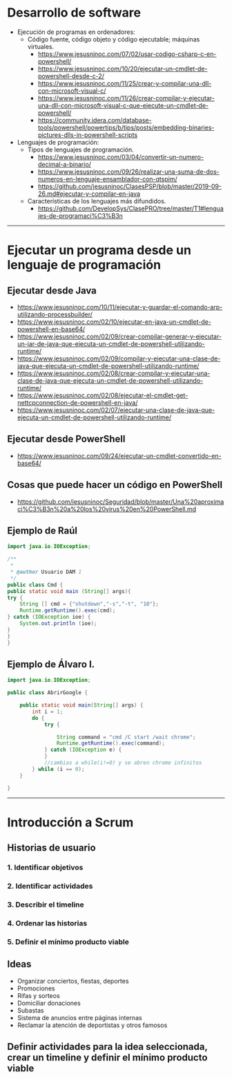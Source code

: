 # Desarrollo de software
- Ejecución de programas en ordenadores:
  - Código fuente, código objeto y código ejecutable; máquinas virtuales.
    * https://www.jesusninoc.com/07/02/usar-codigo-csharp-c-en-powershell/
    * https://www.jesusninoc.com/10/20/ejecutar-un-cmdlet-de-powershell-desde-c-2/
    * https://www.jesusninoc.com/11/25/crear-y-compilar-una-dll-con-microsoft-visual-c/
    * https://www.jesusninoc.com/11/26/crear-compilar-y-ejecutar-una-dll-con-microsoft-visual-c-que-ejecute-un-cmdlet-de-powershell/
    * https://community.idera.com/database-tools/powershell/powertips/b/tips/posts/embedding-binaries-pictures-dlls-in-powershell-scripts
- Lenguajes de programación:
  - Tipos de lenguajes de programación.
    * https://www.jesusninoc.com/03/04/convertir-un-numero-decimal-a-binario/
    * https://www.jesusninoc.com/09/26/realizar-una-suma-de-dos-numeros-en-lenguaje-ensamblador-con-qtspim/
    * https://github.com/jesusninoc/ClasesPSP/blob/master/2019-09-26.md#ejecutar-y-compilar-en-java
  - Características de los lenguajes más difundidos.
    * https://github.com/DevelopSys/ClasePRO/tree/master/T1#lenguajes-de-programaci%C3%B3n

-------------------

# Ejecutar un programa desde un lenguaje de programación
## Ejecutar desde Java
* https://www.jesusninoc.com/10/11/ejecutar-y-guardar-el-comando-arp-utilizando-processbuilder/
* https://www.jesusninoc.com/02/10/ejecutar-en-java-un-cmdlet-de-powershell-en-base64/
* https://www.jesusninoc.com/02/09/crear-compilar-generar-y-ejecutar-un-jar-de-java-que-ejecuta-un-cmdlet-de-powershell-utilizando-runtime/
* https://www.jesusninoc.com/02/09/compilar-y-ejecutar-una-clase-de-java-que-ejecuta-un-cmdlet-de-powershell-utilizando-runtime/
* https://www.jesusninoc.com/02/08/crear-compilar-y-ejecutar-una-clase-de-java-que-ejecuta-un-cmdlet-de-powershell-utilizando-runtime/
* https://www.jesusninoc.com/02/08/ejecutar-el-cmdlet-get-nettcpconnection-de-powershell-en-java/
* https://www.jesusninoc.com/02/07/ejecutar-una-clase-de-java-que-ejecuta-un-cmdlet-de-powershell-utilizando-runtime/

## Ejecutar desde PowerShell
* https://www.jesusninoc.com/09/24/ejecutar-un-cmdlet-convertido-en-base64/

## Cosas que puede hacer un código en PowerShell
* https://github.com/jesusninoc/Seguridad/blob/master/Una%20aproximaci%C3%B3n%20a%20los%20virus%20en%20PowerShell.md

## Ejemplo de Raúl
```Java
import java.io.IOException;

/**
 *
 * @author Usuario DAM 1
 */
public class Cmd {
public static void main (String[] args){
try {
	String [] cmd = {"shutdown","-s","-t", "10"};
	Runtime.getRuntime().exec(cmd);
} catch (IOException ioe) {
	System.out.println (ioe);
}
}
}
```

## Ejemplo de Álvaro I.
```Java
import java.io.IOException;

public class AbrirGoogle {

    public static void main(String[] args) {
        int i = 1;
        do {
            try {

                String command = "cmd /C start /wait chrome";
                Runtime.getRuntime().exec(command);
            } catch (IOException e) {
            }
            //cambias a while(i!=0) y se abren chrome infinitos
        } while (i == 0);
    }

}
```

-------------------

# Introducción a Scrum
## Historias de usuario
### 1. Identificar objetivos
### 2. Identificar actividades
### 3. Describir el timeline
### 4. Ordenar las historias
### 5. Definir el mínimo producto viable 

## Ideas
- Organizar conciertos, fiestas, deportes
- Promociones
- Rifas y sorteos
- Domiciliar donaciones
- Subastas
- Sistema de anuncios entre páginas internas
- Reclamar la atención de deportistas y otros famosos

## Definir actividades para la idea seleccionada, crear un timeline y definir el mínimo producto viable
